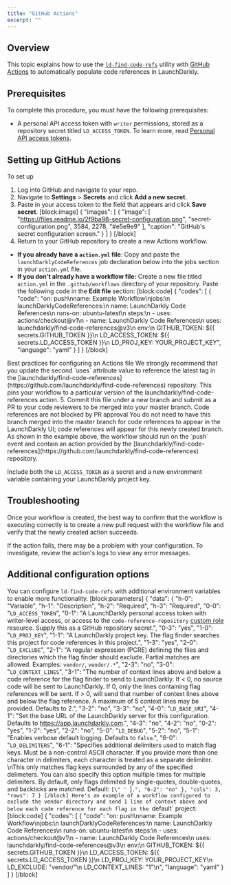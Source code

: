```yaml
---
title: "GitHub Actions"
excerpt: ""
---
```

## Overview
This topic explains how to use the [`ld-find-code-refs`](https://github.com/launchdarkly/ld-find-code-refs/) utility with [GitHub Actions](https://github.com/features/actions) to automatically populate code references in LaunchDarkly.
## Prerequisites
To complete this procedure, you must have the following prerequisites:

* A personal API access token with `writer` permissions, stored as a repository secret titled `LD_ACCESS_TOKEN`. To learn more, read [Personal API access tokens](./api-access-tokens). 
## Setting up GitHub Actions
To set up 


1. Log into GitHub and navigate to your repo.
2. Navigate to **Settings** > **Secrets** and click **Add a new secret**.  
3. Paste in your access token to the field that appears and click **Save secret**.
[block:image]
{
  "images": [
    {
      "image": [
        "https://files.readme.io/2f9ba98-secret-configuration.png",
        "secret-configuration.png",
        3584,
        2278,
        "#e5e9e9"
      ],
      "caption": "GitHub's secret configuration screen."
    }
  ]
}
[/block]
4. Return to your GitHub repository to create a new Actions workflow. 
 * **If you already have a `action.yml` file**: Copy and paste the `launchDarklyCodeReferences` job declaration below into the jobs section in your `action.yml` file. 
 * **If you don't already have a workflow file:** Create a new file titled `action.yml` in the `.github/workflows` directory of your repository. Paste the following code in the **Edit file** section:
[block:code]
{
  "codes": [
    {
      "code": "on: push\nname: Example Workflow\njobs:\n  launchDarklyCodeReferences:\n    name: LaunchDarkly Code References\n    runs-on: ubuntu-latest\n    steps:\n    - uses: actions/checkout@v1\n    - name: LaunchDarkly Code References\n      uses: launchdarkly/find-code-references@v3\n      env:\n        GITHUB_TOKEN: ${{ secrets.GITHUB_TOKEN }}\n        LD_ACCESS_TOKEN: ${{ secrets.LD_ACCESS_TOKEN }}\n        LD_PROJ_KEY: YOUR_PROJECT_KEY",
      "language": "yaml"
    }
  ]
}
[/block]

<Callout intent="info">
   <CalloutTitle>Best practices for configuring an Actions file</CalloutTitle>
   <CalloutDescription>We strongly recommend that you update the second `uses` attribute value to reference the latest tag in the [launchdarkly/find-code-references](https://github.com/launchdarkly/find-code-references) repository. 
This pins your workflow to a particular version of the launchdarkly/find-code-references action.</CalloutDescription>
</Callout>
5. Commit this file under a new branch and submit as a PR to your code reviewers to be merged into your master branch. 
<Callout intent="info">
<CalloutTitle>Code references are not blocked by PR approval</CalloutTitle>
   <CalloutDescription>You do not need to have this branch merged into the master branch for code references to appear in the LaunchDarkly UI; code references will appear for this newly created branch.</CalloutDescription>
</Callout>
As shown in the example above, the workflow should run on the `push` event and contain an action provided by the [launchdarkly/find-code-references](https://github.com/launchdarkly/find-code-references) repository. 

Include both the `LD_ACCESS_TOKEN` as a secret and a new environment variable containing your LaunchDarkly project key.
## Troubleshooting
Once your workflow is created, the best way to confirm that the workflow is executing correctly is to create a new pull request with the workflow file and verify that the newly created action succeeds.

If the action fails, there may be a problem with your configuration. To investigate, review the action's logs to view any error messages.
## Additional configuration options
You can configure `ld-find-code-refs` with additional environment variables to enable more functionality.
[block:parameters]
{
  "data": {
    "h-0": "Variable",
    "h-1": "Description",
    "h-2": "Required",
    "h-3": "Required",
    "0-0": "`LD_ACCESS_TOKEN`",
    "0-1": "A LaunchDarkly personal access token with writer-level access, or access to the `code-reference-repository` [custom role](./custom-roles) resource. Supply this as a GitHub repository secret.",
    "0-3": "yes",
    "1-0": "`LD_PROJ_KEY`",
    "1-1": "A LaunchDarkly project key. The flag finder searches this project for code references in this project.",
    "1-3": "yes",
    "2-0": "`LD_EXCLUDE`",
    "2-1": "A regular expression (PCRE) defining the files and directories which the flag finder should exclude. Partial matches are allowed. 
Examples: `vendor/`, `vendor/.*`",
    "2-3": "no",
    "3-0": "`LD_CONTEXT_LINES`",
    "3-1": "The number of context lines above and below a code reference for the flag finder to send to LaunchDarkly. 
If < 0, no source code will be sent to LaunchDarkly. 
If 0, only the lines containing flag references will be sent. 
If > 0, will send that number of context lines above and below the flag reference. 
A maximum of 5 context lines may be provided. Defaults to 2.",
    "3-2": "no",
    "3-3": "no",
    "4-0": "`LD_BASE_URI`",
    "4-1": "Set the base URL of the LaunchDarkly server for this configuration. Defaults to https://app.launchdarkly.com.",
    "4-3": "no",
    "4-2": "no",
    "0-2": "yes",
    "1-2": "yes",
    "2-2": "no",
    "5-0": "`LD_DEBUG`",
    "5-2": "no",
    "5-1": "Enables verbose default logging. Defaults to `false`.",
    "6-0": "`LD_DELIMITERS`",
    "6-1": "Specifies additional delimiters used to match flag keys. Must be a non-control ASCII character. If you provide more than one character in delimiters, each character is treated as a separate delimiter. \nThis only matches flag keys surrounded by any of the specified delimeters. 
You can also specify this option multiple times for multiple delimiters. By default, only flags delimited by single-quotes, double-quotes, and backticks are matched. 
Default: `[\" ' `]`.",
    "6-2": "no"
  },
  "cols": 3,
  "rows": 7
}
[/block]
Here's an example of a workflow configured to exclude the vendor directory and send 1 line of context above and below each code reference for each flag in the `default` project:
[block:code]
{
  "codes": [
    {
      "code": "on: push\nname: Example Workflow\njobs:\n  launchDarklyCodeReferences:\n    name: LaunchDarkly Code References\n    runs-on: ubuntu-latest\n    steps:\n    - uses: actions/checkout@v1\n    - name: LaunchDarkly Code References\n      uses: launchdarkly/find-code-references@v3\n      env:\n        GITHUB_TOKEN: ${{ secrets.GITHUB_TOKEN }}\n        LD_ACCESS_TOKEN: ${{ secrets.LD_ACCESS_TOKEN }}\n        LD_PROJ_KEY: YOUR_PROJECT_KEY\n        LD_EXCLUDE: \"vendor/\"\n        LD_CONTEXT_LINES: \"1\"\n",
      "language": "yaml"
    }
  ]
}
[/block]